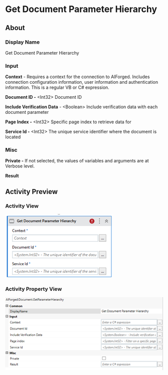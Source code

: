 # Get Document Parameter Hierarchy

## About

### Display Name

Get Document Parameter Hierarchy

### Input

**Context** - Requires a context for the connection to AIForged. Includes connection configuration information, user information and authentication information. This is a regular VB or C# expression.

**Document ID -** \<Int32> Document ID

**Include Verification Data** - \<Boolean> Include verification data with each document parameter

**Page Index -** \<Int32> Specific page index to retrieve data for

**Service Id -** \<Int32> The unique service identifier where the document is located

### Misc

**Private -** If not selected, the values of variables and arguments are at Verbose level.

**Result**

## Activity Preview

### Activity View

![](../../../assets/image%20%28105%29%20%281%29%20%281%29.png)
### Activity Property View

![](../../../assets/image%20%2877%29%20%281%29.png)


